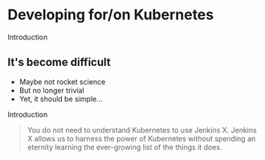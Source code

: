 <!-- .slide: class="center" -->
# Developing for/on Kubernetes


<!-- .slide: class="dark" -->
<div class="label">Introduction</div>

## It's become difficult

* Maybe not rocket science<!-- .element: class="fragment" -->
* But no longer trivial<!-- .element: class="fragment" -->
* Yet, it should be simple...<!-- .element: class="fragment" -->


<!-- .slide: class="light" data-background="img/periodic-table-of-devops-tools.png"-->


<!-- .slide: class="light" data-background="img/cncf-landscape.png"-->


<!-- .slide: data-background="img/products//jenkinsx-stacked-color.png" data-background-size="contain" class="light" -->


<!-- .slide: class="dark" data-background="mg/rod-long-1052613-unsplash.jpg"  -->
<div class="label">Introduction</div>

> You do not need to understand Kubernetes to use Jenkins X. Jenkins X allows us to harness the power of Kubernetes without spending an eternity learning the ever-growing list of the things it does.